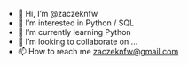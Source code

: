 - 👋 Hi, I’m @zaczeknfw
- 👀 I’m interested in Python / SQL
- 🌱 I’m currently learning Python
- 💞️ I’m looking to collaborate on ...
- 📫 How to reach me zaczeknfw@gmail.com

<!---
zaczeknfw/zaczeknfw is a ✨ special ✨ repository because its `README.md` (this file) appears on your GitHub profile.
You can click the Preview link to take a look at your changes.
--->
